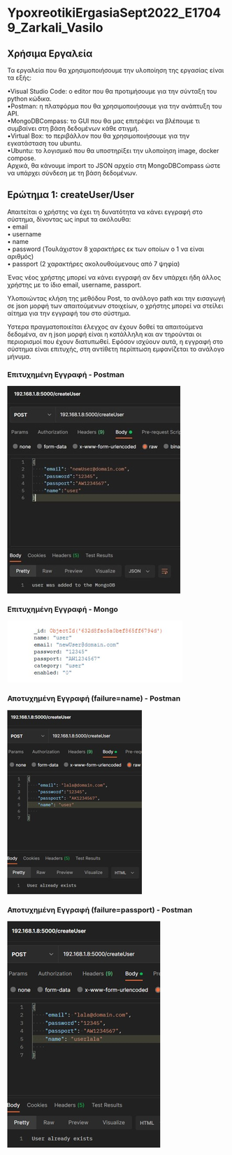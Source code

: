 
# YpoxreotikiErgasiaSept2022_E17049_Zarkali_Vasilo

## Χρήσιμα Εργαλεία

Τα εργαλεία που θα χρησιμοποιήσουμε την υλοποίηση της εργασίας είναι τα εξής:

•Visual Studio Code: ο editor που θα προτιμήσουμε για την σύνταξη του python κώδικα.  
•Postman: η πλατφόρμα που θα χρησιμοποιήσουμε για την ανάπτυξη του API.  
•MongoDBCompass: το GUI που θα μας επιτρέψει να βλέπουμε τι συμβαίνει στη βάση δεδομένων κάθε στιγμή.  
•Virtual Box: το περιβάλλον που θα χρησιμοποιήσουμε για την εγκατάσταση του ubuntu.  
•Ubuntu: το λογισμικό που θα υποστηρίξει την υλοποίηση image, docker compose.  
Αρχικά, θα κάνουμε import  το JSON αρχείο στη MongoDBCompass ώστε να υπάρχει σύνδεση με τη βάση δεδομένων.
## Ερώτημα 1: createUser/User
Απαιτείται ο χρήστης να έχει τη δυνατότητα να κάνει εγγραφή στο σύστημα, δίνοντας ως input τα ακόλουθα:  
• email  
• username  
• name  
• password (Τουλάχιστον 8 χαρακτήρες εκ των οποίων ο 1 να είναι αριθμός)  
• passport (2 χαρακτήρες ακολουθούμενους από 7 ψηφία)

Ένας νέος χρήστης μπορεί να κάνει εγγραφή αν δεν υπάρχει ήδη άλλος χρήστης με το ίδιο email, username, passport.  

Υλοποιώντας κλήση της μεθόδου Post, το ανάλογο path και την εισαγωγή σε json μορφή των απαιτούμενων στοιχείων, ο χρήστης μπορεί να στείλει αίτημα για την εγγραφή του στο σύστημα.  

Υστερα πραγματοποιείται έλεγχος αν έχουν δοθεί τα απαιτούμενα δεδομένα, αν η json μορφή είναι η κατάλληλη και αν τηρούνται οι περιορισμοί που έχουν διατυπωθεί. Εφόσον ισχύουν αυτά, η εγγραφή στο σύστημα είναι επιτυχής, στη αντίθετη περίπτωση εμφανίζεται το ανάλογο μήνυμα.  

### Επιτυχημένη Εγγραφή - Postman  
![](screenshots/createUser_1.jpg)  

### Επιτυχημένη Εγγραφή - Mongo   
![](screenshots/createUser_4.jpg)  

### Αποτυχημένη Εγγραφή (failure=name) - Postman
![](screenshots/createUser_2.jpg)  

### Αποτυχημένη Εγγραφή (failure=passport) - Postman  
![](screenshots/createUser_3.jpg)  


